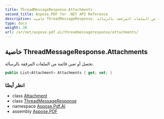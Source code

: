 ```yaml
---
title: ThreadMessageResponse.Attachments
second_title: Aspose.PDF for .NET API Reference
description: خاصية ThreadMessageResponse. تحصل أو تعين قائمة من الملفات المرفقة بالرسالة
type: docs
weight: 30
url: /ar/net/aspose.pdf.ai/threadmessageresponse/attachments/
---
```

## خاصية ThreadMessageResponse.Attachments

تحصل أو تعين قائمة من الملفات المرفقة بالرسالة.

```csharp
public List<Attachment> Attachments { get; set; }
```

### انظر أيضًا

* class [Attachment](../../attachment/)
* class [ThreadMessageResponse](../)
* namespace [Aspose.Pdf.AI](../../../aspose.pdf.ai/)
* assembly [Aspose.PDF](../../../)